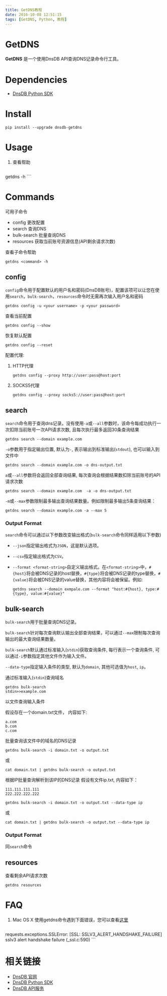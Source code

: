 ```yaml
---
title: GetDNS教程
date: 2016-10-08 12:51:15
tags: [GetDNS, Python, 教程]
---
```


# GetDNS

**GetDNS** 是一个使用DnsDB API查询DNS记录命令行工具。

# Dependencies

* [DnsDB Python SDK](https://pysdk.dnsdb.io)

# Install

```shell
pip install --upgrade dnsdb-getdns
```

# Usage

1. 查看帮助

    ```shell
getdns -h
    ```

# Commands

可用子命令

* config 更改配置
* search 查询DNS
* bulk-search 批量查询DNS
* resources 获取当前账号资源信息(API剩余请求次数)

查看子命令帮助

```shell
getdns <command> -h
```

## config

`config`命令用于配置默认的用户名和密码(DnsDB账号)，配置该项可以让您在使用`search`，`bulk-search`，`resources`命令时无需再次输入用户名和密码

```shell
getdns config -u <your username> -p <your password>
```

查看当前配置

```shell
getdns config --show
```

恢复默认配置

```shell
getdns config --reset
```

配置代理:

1. HTTP代理

    ```shell
    getdns config --proxy http://user:pass@host:port
    ```

2. SOCKS5代理

    ```shell
    getdns config --proxy socks5://user:pass@host:port
    ```

## search

`search`命令用于查询dns记录。没有使用`-a`或`--all`参数时，该命令每成功执行一次扣除当前账号一次API请求次数,  且每次执行最多返回30条查询结果

```shell
getdns search --domain example.com
```

`-o`参数用于指定输出位置, 默认为`-`, 表示输出到标准输出(`stdout`), 也可以输入到文件中

```shell
getdns search --domain example.com -o dns-output.txt
```

`a`或`--all`参数将会返回全部查询结果, 每次查询会根据结果数扣除当前账号的API请求次数

```shell
getdns search --domain example.com  -a -o dns-output.txt
```

`-m`或`--max`参数限制最多输出查询结果数量。例如限制最多输出5条查询结果：

```shell
getdns search --domain example.com -a --max 5
```

### Output Format

`search`命令可以通过以下参数改变输出格式(`bulk-search`命令同样适用以下参数)

* `--json`指定输出格式为`JSON`，这是默认选项。
* `--csv`指定输出格式为`CSV`。
* `--format <format-string>`自定义输出格式。在`<format-string>`中，`#{host}`将会被DNS记录的host替换，`#{type}`将会被DNS记录的type替换，`#{value}`将会被DNS记录的value替换，其他内容将会被保留。例如:
    
    ```shell
    getdns search --domain exmpale.com --format "host:#{host}, type:#{type}, value:#{value}"
    ```

## bulk-search

`bulk-search`用于批量查询DNS记录。

`bulk-search`针对每次查询默认输出全部查询结果，可以通过`--max`限制每次查询输出的最大查询结果数量。

`bulk-search`默认通过标准输入(`stdin`)获取查询条件, 每行表示一个查询条件, 可以通过`-i`参数指定其他文件作为输入文件。

`--data-type`指定输入条件的类型, 默认为`domain`, 其他可选值为`host`, `ip`。

通过标准输入(`stdin`)查询域名

```shell
getdns bulk-search
stdin>>example.com
```

以文件查询输入条件

假设存在一个domain.txt文件， 内容如下:

```
a.com
b.com
c.com
```

批量查询该文件中的域名的DNS记录

```shell
getdns bulk-search -i domain.txt -o output.txt
```
或

```shell
cat domain.txt | getdns bulk-search -o output.txt
```

根据IP批量查询解析到该IP的DNS记录
假设有文件ip.txt, 内容如下：
```
111.111.111.111
222.222.222.222
```

```shell
getdns bulk-search -i domain.txt -o output.txt --data-type ip
```
或

```shell
cat domain.txt | getdns bulk-search -o output.txt --data-type ip
```

### Output Format

同`search`命令

## resources

查看剩余API请求次数

```shell
getdns resources
```

# FAQ

1. Mac OS X 使用getdns命令遇到下面错误，您可以查看[这里](https://github.com/dnsdb-team/dnsdb-python-sdk/wiki/Tutorials#%E5%AE%89%E8%A3%85%E5%88%B0mac-os-x)

    ```shell
requests.exceptions.SSLError: [SSL: SSLV3_ALERT_HANDSHAKE_FAILURE] sslv3 alert handshake failure (_ssl.c:590)
    ```

# 相关链接

* [DnsDB 官网](https://dnsdb.io)
* [DnsDB Python SDK](https://pysdk.dnsdb.io)
* [DnsDB API服务](https://dnsdb.io/apiservice)
